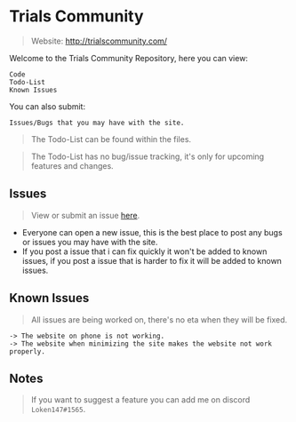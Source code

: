 # Trials Community
> Website: http://trialscommunity.com/

Welcome to the Trials Community Repository, here you can view:
```
Code
Todo-List
Known Issues
```
You can also submit:
```
Issues/Bugs that you may have with the site.
```
> The Todo-List can be found within the files.

> The Todo-List has no bug/issue tracking, it's only for upcoming features and changes.

## Issues

> View or submit an issue [here](https://github.com/Loken147/trials-community/issues).

- Everyone can open a new issue, this is the best place to post any bugs or issues you may have with the site.
- If you post a issue that i can fix quickly it won't be added to known issues, if you post a issue that is harder to fix it will be added to known issues.

## Known Issues
> All issues are being worked on, there's no eta when they will be fixed.
```
-> The website on phone is not working.
-> The website when minimizing the site makes the website not work properly.
```

## Notes

> If you want to suggest a feature you can add me on discord `Loken147#1565`.
